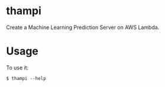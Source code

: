 # thampi

Create a Machine Learning Prediction Server on AWS Lambda.



# Usage

To use it:

    $ thampi --help

